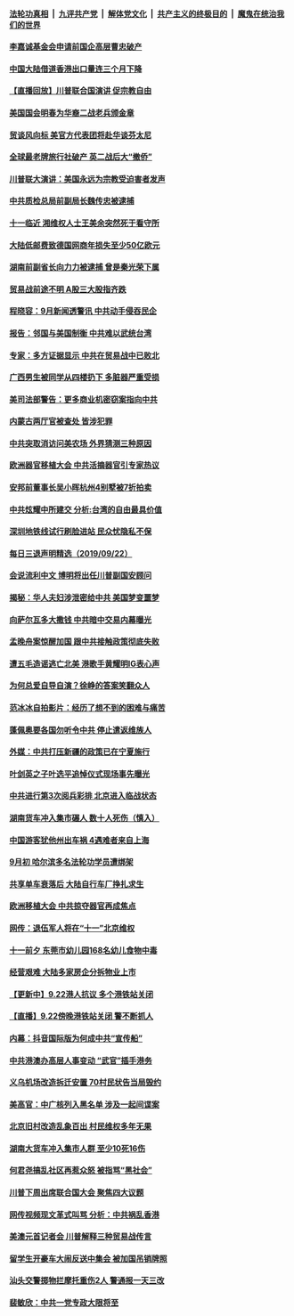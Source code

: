 ####  [法轮功真相](../../../../basic/blob/master/README.md?t=09231752) &nbsp;|&nbsp; [九评共产党](../../../../9ping.md/blob/master/README.md?t=09231752) &nbsp;|&nbsp; [解体党文化](../../../../jtdwh.md/blob/master/README.md?t=09231752)  &nbsp;|&nbsp; [共产主义的终极目的](../../../../gczydzjmd.md/blob/master/README.md?t=09231752) &nbsp;|&nbsp; [魔鬼在统治我们的世界](../../../../mgztzwmdsj.md/blob/master/README.md?t=09231752) 

#### [李嘉诚基金会申请前国企高层曹忠破产](../pages/nsc413/n11541114.md?t=09231752) 

#### [中国大陆借道香港出口量连三个月下降](../pages/nsc413/n11540902.md?t=09231752) 

#### [【直播回放】川普联合国演讲 促宗教自由](../pages/nsc413/n11537578.md?t=09231752) 

#### [美国国会明春为华裔二战老兵颁金章](../pages/nsc413/n11539844.md?t=09231752) 

#### [贸谈风向标 美官方代表团将赴华谈芬太尼](../pages/nsc413/n11540988.md?t=09231752) 

#### [全球最老牌旅行社破产 英二战后大“撤侨”](../pages/nsc413/n11540907.md?t=09231752) 

#### [川普联大演讲：美国永远为宗教受迫害者发声](../pages/nsc413/n11540841.md?t=09231752) 


#### [中共质检总局前副局长魏传忠被逮捕](../pages/nsc413/n11540600.md?t=09231752) 

#### [十一临近 湘维权人士王美余突然死于看守所](../pages/nsc413/n11540410.md?t=09231752) 

#### [大陆低邮费致德国网商年损失至少50亿欧元](../pages/nsc413/n11540184.md?t=09231752) 

#### [湖南前副省长向力力被逮捕 曾是秦光荣下属](../pages/nsc413/n11540656.md?t=09231752) 

#### [贸易战前途不明 A股三大股指齐跌](../pages/nsc413/n11540407.md?t=09231752) 

#### [程晓容：9月新闻透警讯 中共动手侵吞民企](../pages/nsc413/n11540205.md?t=09231752) 

#### [报告：邻国与美国制衡 中共难以武统台湾](../pages/nsc413/n11540476.md?t=09231752) 

#### [专家：多方证据显示 中共在贸易战中已败北](../pages/nsc413/n11540358.md?t=09231752) 

#### [广西男生被同学从四楼扔下 多脏器严重受损](../pages/nsc413/n11540478.md?t=09231752) 

#### [美司法部警告：更多商业机密窃案指向中共](../pages/nsc413/n11539903.md?t=09231752) 

#### [内蒙古两厅官被查处 皆涉犯罪](../pages/nsc413/n11539988.md?t=09231752) 

#### [中共突取消访问美农场 外界猜测三种原因](../pages/nsc413/n11540305.md?t=09231752) 

#### [欧洲器官移植大会 中共活摘器官引专家热议](../pages/nsc413/n11539095.md?t=09231752) 

#### [安邦前董事长吴小晖杭州4别墅被7折拍卖](../pages/nsc413/n11540026.md?t=09231752) 

#### [中共炫耀中所建交 分析:台湾的自由最具价值](../pages/nsc413/n11538896.md?t=09231752) 

#### [深圳地铁线试行刷脸进站 民众忧隐私不保](../pages/nsc413/n11539640.md?t=09231752) 

#### [每日三退声明精选（2019/09/22）](../pages/nsc413/n11539939.md?t=09231752) 

#### [会说流利中文 博明将出任川普副国安顾问](../pages/nsc413/n11539807.md?t=09231752) 

#### [揭秘：华人夫妇涉泄密给中共 美国梦变噩梦](../pages/nsc413/n11539504.md?t=09231752) 

#### [向萨尔瓦多大撒钱 中共暗中交易内幕曝光](../pages/nsc413/n11539358.md?t=09231752) 

#### [孟晚舟案惊醒加国 跟中共接触政策彻底失败](../pages/nsc413/n11539403.md?t=09231752) 

#### [遭五毛造谣逃亡北美 港歌手黄耀明IG表心声](../pages/nsc413/n11539083.md?t=09231752) 

#### [为何总爱自导自演？徐峥的答案笑翻众人](../pages/nsc413/n11539304.md?t=09231752) 

#### [范冰冰自拍影片：经历了想不到的困难与痛苦](../pages/nsc413/n11539367.md?t=09231752) 

#### [蓬佩奥要各国勿听令中共 停止遣返维族人](../pages/nsc413/n11539299.md?t=09231752) 

#### [外媒：中共打压新疆的政策已在宁夏施行](../pages/nsc413/n11539281.md?t=09231752) 

#### [叶剑英之子叶选平追悼仪式现场事先曝光](../pages/nsc413/n11539220.md?t=09231752) 

#### [中共进行第3次阅兵彩排 北京进入临战状态](../pages/nsc413/n11538985.md?t=09231752) 

#### [湖南货车冲入集市碾人 数十人死伤（慎入）](../pages/nsc413/n11539142.md?t=09231752) 

#### [中国游客犹他州出车祸 4遇难者来自上海](../pages/nsc413/n11539182.md?t=09231752) 

#### [9月初 哈尔滨多名法轮功学员遭绑架](../pages/nsc413/n11538875.md?t=09231752) 

#### [共享单车衰落后 大陆自行车厂挣扎求生](../pages/nsc413/n11539034.md?t=09231752) 

#### [欧洲移植大会 中共掠夺器官再成焦点](../pages/nsc413/n11538883.md?t=09231752) 

#### [网传：退伍军人将在“十一”北京维权](../pages/nsc413/n11539025.md?t=09231752) 

#### [十一前夕 东莞市幼儿园168名幼儿食物中毒](../pages/nsc413/n11538913.md?t=09231752) 

#### [经营艰难 大陆多家房企分拆物业上市](../pages/nsc413/n11538406.md?t=09231752) 

#### [【更新中】9.22港人抗议 多个港铁站关闭](../pages/nsc413/n11538147.md?t=09231752) 


#### [【直播】9.22傍晚港铁站关闭 警不断抓人](../pages/nsc413/n11533277.md?t=09231752) 

#### [内幕：抖音国际版为何成中共“宣传船”](../pages/nsc413/n11536977.md?t=09231752) 

#### [中共港澳办高层人事变动 “武官”插手港务](../pages/nsc413/n11538564.md?t=09231752) 

#### [义乌机场改造拆迁安置 70村民状告当局毁约](../pages/nsc413/n11538513.md?t=09231752) 

#### [美高官：中广核列入黑名单 涉及一起间谍案](../pages/nsc413/n11531348.md?t=09231752) 

#### [北京旧村改造乱象百出 村民维权多年无果](../pages/nsc413/n11538394.md?t=09231752) 

#### [湖南大货车冲入集市人群 至少10死16伤](../pages/nsc413/n11538408.md?t=09231752) 

#### [何君尧搞乱社区再惹众怒 被指骂“黑社会”](../pages/nsc413/n11538150.md?t=09231752) 

#### [川普下周出席联合国大会 聚焦四大议题](../pages/nsc413/n11537566.md?t=09231752) 

#### [网传视频现文革式叫骂 分析：中共祸乱香港](../pages/nsc413/n11537922.md?t=09231752) 

#### [美澳元首记者会 川普解释三种贸易战传言](../pages/nsc413/n11537662.md?t=09231752) 

#### [留学生开豪车大闹反送中集会 被加国吊销牌照](../pages/nsc413/n11537923.md?t=09231752) 

#### [汕头交警掷物拦摩托重伤2人 警通报一天三改](../pages/nsc413/n11537901.md?t=09231752) 

#### [裴敏欣：中共一党专政大限将至](../pages/nsc413/n11537649.md?t=09231752) 

